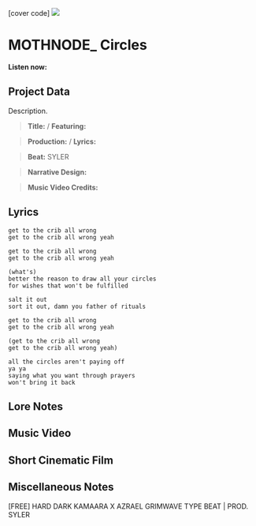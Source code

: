 [cover code] ![](57175019_319474918741616_8502199518755923887_n.jpg)

# MOTHNODE_ Circles

**Listen now:** 

## Project Data

Description.

> **Title:**  / **Featuring:** 

> **Production:**  / **Lyrics:** 

> **Beat:** SYLER

> **Narrative Design:**

> **Music Video Credits:**


## Lyrics

```
get to the crib all wrong
get to the crib all wrong yeah

get to the crib all wrong
get to the crib all wrong yeah

(what's)
better the reason to draw all your circles
for wishes that won't be fulfilled

salt it out
sort it out, damn you father of rituals 

get to the crib all wrong
get to the crib all wrong yeah

(get to the crib all wrong
get to the crib all wrong yeah)

all the circles aren't paying off
ya ya
saying what you want through prayers
won't bring it back

```

## Lore Notes

## Music Video

## Short Cinematic Film

## Miscellaneous Notes

[FREE] HARD DARK KAMAARA X AZRAEL GRIMWAVE TYPE BEAT | PROD. SYLER
